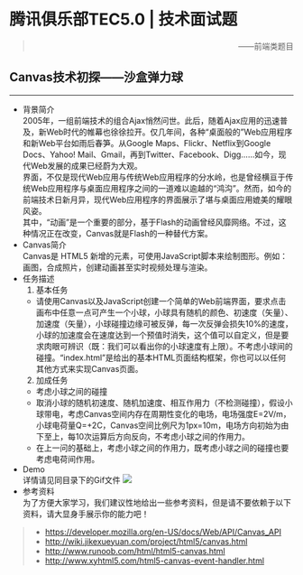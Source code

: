 # 腾讯俱乐部TEC5.0 | 技术面试题 #
> <p style="text-align:right;">——前端类题目</p>

## Canvas技术初探——沙盒弹力球 ##
- - -
-  背景简介  
2005年，一组前端技术的组合Ajax悄然问世。此后，随着Ajax应用的迅速普及，新Web时代的帷幕也徐徐拉开。仅几年间，各种“桌面般的”Web应用程序和新Web平台如雨后春笋。从Google Maps、Flickr、Netflix到Google Docs、Yahoo! Mail、Gmail，再到Twitter、Facebook、Digg……如今，现代Web发展的成果已经蔚为大观。  
界面，不仅是现代Web应用与传统Web应用程序的分水岭，也是曾经横亘于传统Web应用程序与桌面应用程序之间的一道难以逾越的“鸿沟”。然而，如今的前端技术日新月异，现代Web应用程序的界面展示了堪与桌面应用媲美的耀眼风姿。  
其中，“动画”是一个重要的部分，基于Flash的动画曾经风靡网络。不过，这种情况正在改变，Canvas就是Flash的一种替代方案。
- Canvas简介  
Canvas是 HTML5 新增的元素，可使用JavaScript脚本来绘制图形。例如：画图，合成照片，创建动画甚至实时视频处理与渲染。
- 任务描述  
  1. 基本任务  
    - 请使用Canvas以及JavaScript创建一个简单的Web前端界面，要求点击画布中任意一点可产生一个小球，小球具有随机的颜色、初速度（矢量）、加速度（矢量），小球碰撞边缘可被反弹，每一次反弹会损失10%的速度，小球的加速度会在速度达到一个预值时消失，这个值可以自定义，但是要求肉眼可辨识（既：我们可以看出你的小球速度有上限）。不考虑小球间的碰撞。“index.html”是给出的基本HTML页面结构框架，你也可以以任何其他方式来实现Canvas页面。  
  2. 加成任务
    - 考虑小球之间的碰撞
    - 取消小球的随机初速度、随机加速度、相互作用力（不检测碰撞），假设小球带电，考虑Canvas空间内存在周期性变化的电场，电场强度E=2V/m，小球电荷量Q=+2C，Canvas空间比例尺为1px=10m，电场方向初始为由下至上，每10次运算后方向反向，不考虑小球之间的作用力。
    - 在上一问的基础上，考虑小球之间的作用力，既考虑小球之间的碰撞也要考虑电荷间作用。
- Demo  
详情请见同目录下的Gif文件
![](./Demo.gif)  
- 参考资料  
为了方便大家学习，我们建议性地给出一些参考资料，但是请不要依赖于以下资料，请大显身手展示你的能力吧！  
>- https://developer.mozilla.org/en-US/docs/Web/API/Canvas_API  
>- http://wiki.jikexueyuan.com/project/html5/canvas.html
>- http://www.runoob.com/html/html5-canvas.html
>- http://www.xyhtml5.com/html5-canvas-event-handler.html  
